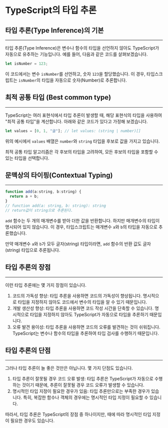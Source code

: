 # TypeScript의 타입 추론

## ****타입 추론(Type Inference)의 기본****

---

타입 추론(Type Inference)은 변수나 함수의 타입을 선언하지 않아도 TypeScript가 자동으로 유추하는 기능입니다. 예를 들어, 다음과 같은 코드를 살펴보겠습니다.

```jsx
let isNumber = 123;
```

이 코드에서는 변수 `isNumber`를 선언하고, 숫자 `123`을 할당했습니다. 이 경우, 타입스크립트는 `isNumber`의 타입을 자동으로 숫자(Number)로 추론합니다.

## ****최적 공통 타입 (Best common type)****

---

TypeScript는 여러 표현식에서 타입 추론이 발생할 때, 해당 표현식의 타입을 사용하여 "최적 공통 타입"을 계산합니다. 아래와 같은 코드가 있다고 가정해 보겠습니다.

```jsx
let values = [0, 1, "글"]; // let values: (string | number)[]
```

위의 예시에서 `values` 배열은 `number`와 `string` 타입을 후보로 값을 가지고 있습니다.

최적 공통 타입 알고리즘은 각 후보의 타입을 고려하여, 모든 후보의 타입을 포함할 수 있는 타입을 선택합니다.

## ****문맥상의 타이핑(Contextual Typing)****

---

```jsx
function add(a:string, b:string) {
  return a + b;
}
// function add(a: string, b: string): string
// return값이 string으로 추론된다. 
```

`add` 함수는 두 개의 매개변수를 받아 더한 값을 반환합니다. 하지만 매개변수의 타입이 명시되어 있지 않습니다. 이 경우, 타입스크립트는 매개변수 `a`와 `b`의 타입을 자동으로 추론했습니다.

만약 매개변수 `a`와 `b`가 모두 글자(string) 타입이라면, `add` 함수의 반환 값도 글자(string) 타입으로 추론됩니다.

## ****타입 추론의 장점****

---

이런 타입 추론에는 몇 가지 장점이 있습니다.

1. 코드의 가독성 향상: 타입 추론을 사용하면 코드의 가독성이 향상됩니다. 명시적으로 타입을 지정하지 않아도 코드에서 변수의 타입을 알 수 있기 때문입니다.
2. 개발 생산성 향상: 타입 추론을 사용하면 코드 작성 시간을 단축할 수 있습니다. 명시적으로 타입을 지정하지 않아도 TypeScript가 자동으로 타입을 추론하기 때문입니다.
3. 오류 발견 용이성: 타입 추론을 사용하면 코드의 오류를 발견하는 것이 쉬워집니다. TypeScript는 변수나 함수의 타입을 추론하여 타입 검사를 수행하기 때문입니다.

## ****타입 추론의 단점****

---

그러나 타입 추론이 늘 좋은 것만은 아닙니다. 몇 가지 단점도 있습니다.

1. 타입 추론이 잘못될 경우 코드 오류 발생: 타입 추론은 TypeScript가 자동으로 수행하는 것이기 때문에, 추론이 잘못될 경우 코드 오류가 발생할 수 있습니다.
2. 명시적인 타입 지정이 필요한 경우가 있음: 타입 추론만으로는 부족한 경우가 있습니다. 특히, 복잡한 함수나 객체의 경우에는 명시적인 타입 지정이 필요할 수 있습니다.

따라서, 타입 추론은 TypeScript의 장점 중 하나이지만, 때에 따라 명시적인 타입 지정이 필요한 경우도 있습니다.
